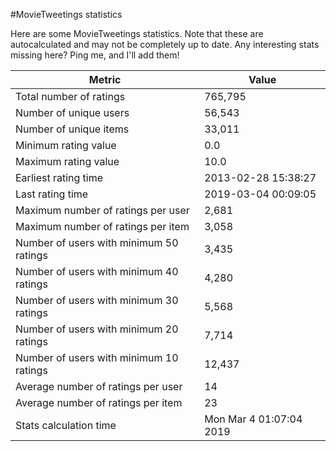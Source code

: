 #MovieTweetings statistics

Here are some MovieTweetings statistics. Note that these are autocalculated and may not be completely up to date. Any interesting stats missing here? Ping me, and I'll add them!

Metric | Value
--- | ---
Total number of ratings                 | 765,795
Number of unique users                  | 56,543
Number of unique items                  | 33,011
Minimum rating value                    | 0.0
Maximum rating value                    | 10.0
Earliest rating time                    | 2013-02-28 15:38:27
Last rating time                        | 2019-03-04 00:09:05
Maximum number of ratings per user      | 2,681
Maximum number of ratings per item      | 3,058
Number of users with minimum 50 ratings | 3,435
Number of users with minimum 40 ratings | 4,280
Number of users with minimum 30 ratings | 5,568
Number of users with minimum 20 ratings | 7,714
Number of users with minimum 10 ratings | 12,437
Average number of ratings per user      | 14
Average number of ratings per item      | 23
Stats calculation time                  | Mon Mar  4 01:07:04 2019

